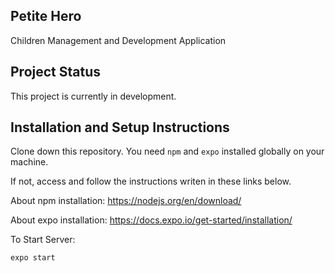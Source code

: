 ## Petite Hero

Children Management and Development Application

## Project Status

This project is currently in development.

## Installation and Setup Instructions

Clone down this repository. You need `npm` and `expo` installed globally on your machine.

If not, access and follow the instructions writen in these links below.

About npm installation: https://nodejs.org/en/download/

About expo installation: https://docs.expo.io/get-started/installation/

To Start Server:

`expo start`
